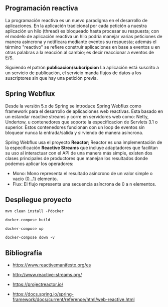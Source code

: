 ## Programación reactiva

La programación reactiva es un nuevo paradigma en el desarrollo de aplicaciones. En la aplicación tradicional por cada petición a nuestra aplicación un hilo (thread) es bloqueado hasta procesar su respuesta; con el modelo de aplicación reactiva un hilo podría manejar varias peticiones de manera asíncrona y notificara mediante eventos su respuesta; además el término "reactivo" se refiere construir aplicaciones en base a eventos u en otras palabras a la reacción al cambio; es decir reaccionar a eventos de E/S. 

Siguiendo el patrón **publicacion/subcripcion** La aplicación está suscrito a un servicio de publicación, el servicio manda flujos de datos a los suscriptores sin que hay una petición previa.


## Spring Webflux

Desde la versión 5.x de Spring se introduce Spring Webflux como framework para el desarrollo de aplicaciones web reactivas. Esta basado en un estandar reactive streams y corre en servidores web como: Netty, Undertow, u contenedores que soporte la especificacion de Servlets 3.1 o superior. Estos contenedores funcionan con un loop de eventos sin bloquear nunca la entrada/salida y sirviendo de manera asíncrona.

Spring Webflux usa el proyecto **Reactor**; Reactor es una implementación de la especificación **Reactive Streams** que incluye adaptadores que facilitan su uso al interactuar con el API de una manera más simple, existen dos clases principales de productores que manejan los resultados donde podemos aplicar los operadores:

* Mono: Mono representa el resultado asíncrono de un valor simple o vacío (0...1) elemento.
* Flux: El flujo representa una secuencia asíncrona de 0 a n elementos.


## Despliegue proyecto

	mvn clean install -Pdocker

	docker-compose build
	
	docker-compose up
	
	docker-compose down -v



## Bibliografía

* https://www.reactivemanifesto.org/es

* http://www.reactive-streams.org/

* https://projectreactor.io/

* https://docs.spring.io/spring-framework/docs/current/reference/html/web-reactive.html
